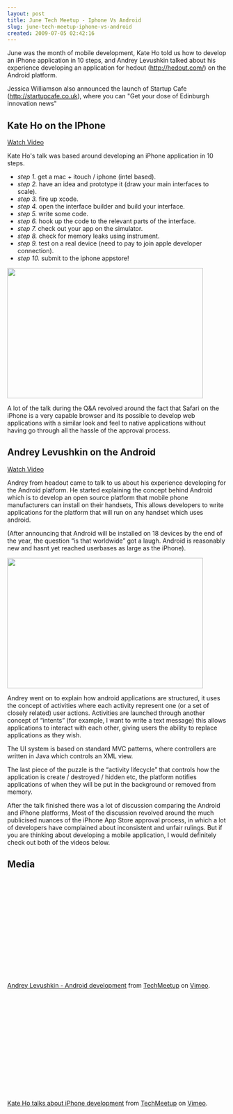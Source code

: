 ```yaml
---
layout: post
title: June Tech Meetup - Iphone Vs Android
slug: june-tech-meetup-iphone-vs-android
created: 2009-07-05 02:42:16
---
```


June was the month of mobile development, Kate Ho told us how to develop an iPhone application in 10 steps, and Andrey Levushkin talked about his experience developing an application for hedout (<a title="Hedout" href="http://hedout.com" target="_blank">http://hedout.com/</a>)  on the Android platform.

Jessica Williamson also announced the launch of Startup Cafe (<a title="Startup cafe" href="http://startupcafe.co.uk" target="_blank">http://startupcafe.co.uk</a>), where you can "Get your dose of Edinburgh innovation news"
<h2>Kate Ho on the IPhone</h2>
<a href="#iphone">Watch Video</a>

Kate Ho's talk was based around developing an iPhone application in 10 steps.
<ul>
	<li><em>step 1.</em> get a mac + itouch / iphone (intel based).</li>
	<li><em>step 2.</em> have an idea and prototype it (draw your main interfaces to scale).</li>
	<li><em>step 3.</em> fire up xcode.</li>
	<li><em>step 4.</em> open the interface builder and build your interface.</li>
	<li><em>step 5.</em> write some code.</li>
	<li><em>step 6.</em> hook up the code to the relevant parts of the interface.</li>
	<li><em>step 7.</em> check out your app on the simulator.</li>
	<li><em>step 8. </em>check for memory leaks using instrument.</li>
	<li><em>step 9.</em> test on a real device (need to pay to join apple developer connection).</li>
	<li><em>step 10.</em> submit to the iphone appstore!</li>
</ul>
<a href="http://www.techmeetup.co.uk/blog/wp-content/uploads/2009/07/3686970095_1566736c4f.jpg"><img class="aligncenter size-medium wp-image-320" title="Kate Ho" src="http://www.techmeetup.co.uk/blog/wp-content/uploads/2009/07/3686970095_1566736c4f-450x299.jpg" alt="" width="450" height="299" /></a>

A lot of the talk during the Q&A revolved around the fact that Safari on the iPhone is a very capable browser and its possible to develop web applications with a similar look and feel to native applications without having go through all the hassle of the approval process.
<h2>Andrey Levushkin on the Android</h2>
<a href="#android">Watch Video</a>

Andrey from headout came to talk to us about his experience developing for the Android platform. He started explaining the concept behind Android which is to develop an open source platform that mobile phone manufacturers can install on their handsets, This allows developers to write applications for the
platform that will run on any handset which uses android.

(After announcing that Android will be installed on 18 devices by the end of the year, the question “is that worldwide” got a laugh. Android is reasonably new and hasnt yet reached userbases as large as the iPhone).

<a href="http://www.techmeetup.co.uk/blog/wp-content/uploads/2009/07/3687783258_fa1fd42e47.jpg"><img class="aligncenter size-medium wp-image-321" title="Andrey Levushkin" src="http://www.techmeetup.co.uk/blog/wp-content/uploads/2009/07/3687783258_fa1fd42e47-450x299.jpg" alt="" width="450" height="299" /></a>

Andrey went on to explain how android applications are structured, it uses the concept of activities where each activity represent one (or a set of closely related) user actions. Activities are launched through another concept of “intents” (for example, I want to write a text message) this allows
applications to interact with each other, giving users the ability to replace applications as they wish.

The UI system is based on standard MVC patterns, where controllers are written in Java which controls an XML view.

The last piece of the puzzle is the “activity lifecycle” that controls how the application is create /  destroyed / hidden etc, the platform notifies applications of when they will be put in the background or removed from memory.

After the talk finished there was a lot of discussion comparing the Android and iPhone platforms, Most of the discussion revolved around the much publicised nuances of the iPhone App Store approval process, in which a lot of developers have complained about inconsistent and unfair rulings. But if you are thinking about developing a mobile application, I would definitely check out both of the videos below.
<h2>Media</h2>
<a name="android"></a>
<object classid="clsid:d27cdb6e-ae6d-11cf-96b8-444553540000" width="400" height="225" codebase="http://download.macromedia.com/pub/shockwave/cabs/flash/swflash.cab#version=6,0,40,0"><param name="allowfullscreen" value="true" /><param name="allowscriptaccess" value="always" /><param name="src" value="http://vimeo.com/moogaloop.swf?clip_id=5199359&server=vimeo.com&show_title=1&show_byline=1&show_portrait=0&color=&fullscreen=1" /><embed type="application/x-shockwave-flash" width="400" height="225" src="http://vimeo.com/moogaloop.swf?clip_id=5199359&server=vimeo.com&show_title=1&show_byline=1&show_portrait=0&color=&fullscreen=1" allowscriptaccess="always" allowfullscreen="true"></embed></object>

<a href="http://vimeo.com/5199359">Andrey Levushkin - Android development</a> from <a href="http://vimeo.com/techmeetup">TechMeetup</a> on <a href="http://vimeo.com">Vimeo</a>.

<a name="iphone"></a>
<object classid="clsid:d27cdb6e-ae6d-11cf-96b8-444553540000" width="400" height="225" codebase="http://download.macromedia.com/pub/shockwave/cabs/flash/swflash.cab#version=6,0,40,0"><param name="allowfullscreen" value="true" /><param name="allowscriptaccess" value="always" /><param name="src" value="http://vimeo.com/moogaloop.swf?clip_id=5164418&server=vimeo.com&show_title=1&show_byline=1&show_portrait=0&color=&fullscreen=1" /><embed type="application/x-shockwave-flash" width="400" height="225" src="http://vimeo.com/moogaloop.swf?clip_id=5164418&server=vimeo.com&show_title=1&show_byline=1&show_portrait=0&color=&fullscreen=1" allowscriptaccess="always" allowfullscreen="true"></embed></object>

<a href="http://vimeo.com/5164418">Kate Ho talks about iPhone development</a> from <a href="http://vimeo.com/techmeetup">TechMeetup</a> on <a href="http://vimeo.com">Vimeo</a>.